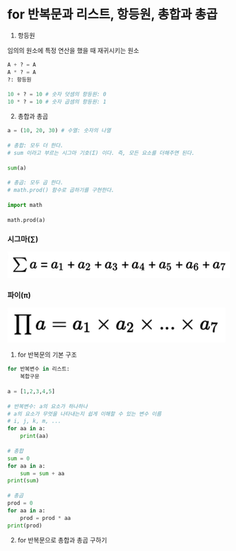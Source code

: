# for 반복문과 리스트, 항등원, 총합과 총곱

1. 항등원

임의의 원소에 특정 연산을 했을 때 재귀시키는 원소

```python
A + ? = A
A * ? = A
?: 항등원

10 + ? = 10 # 숫자 덧셈의 항등원: 0
10 * ? = 10 # 숫자 곱셈의 항등원: 1
```

2. 총합과 총곱 

```python
a = (10, 20, 30) # 수열: 숫자의 나열

# 총합: 모두 더 한다.
# sum 이라고 부르는 시그마 기호(Σ) 이다. 즉, 모든 요소를 더해주면 된다.

sum(a)

# 총곱: 모두 곱 한다.
# math.prod() 함수로 곱하기를 구현한다.

import math

math.prod(a)

```

### 시그마(∑)
![시그마](picture/sigma.png)

### 파이(π)
![파이](picture/pi.png)

1. for 반복문의 기본 구조 

```python
for 반복변수 in 리스트:
    복합구문

a = [1,2,3,4,5]

# 반복변수: a의 요소가 하나하나
# a의 요소가 무엇을 나타내는지 쉽게 이해할 수 있는 변수 이름
# i, j, k, m, ...
for aa in a:
    print(aa)

# 총합
sum = 0
for aa in a:
    sum = sum + aa
print(sum)

# 총곱
prod = 0
for aa in a:
    prod = prod * aa
print(prod)
```

2. for 반복문으로 총합과 총곱 구하기

